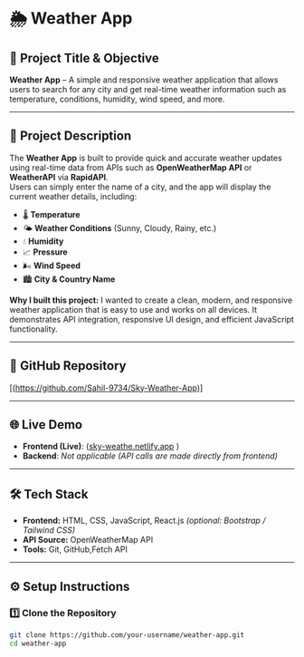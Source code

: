 # 🌦 Weather App

## 📌 Project Title & Objective
**Weather App** – A simple and responsive weather application that allows users to search for any city and get real-time weather information such as temperature, conditions, humidity, wind speed, and more.

---

## 📄 Project Description
The **Weather App** is built to provide quick and accurate weather updates using real-time data from APIs such as **OpenWeatherMap API** or **WeatherAPI** via **RapidAPI**.  
Users can simply enter the name of a city, and the app will display the current weather details, including:
- 🌡 **Temperature**
- 🌤 **Weather Conditions** (Sunny, Cloudy, Rainy, etc.)
- 💧 **Humidity**
- 📈 **Pressure**
- 🌬 **Wind Speed**
- 🏙 **City & Country Name**

**Why I built this project:**
I wanted to create a clean, modern, and responsive weather application that is easy to use and works on all devices. It demonstrates API integration, responsive UI design, and efficient JavaScript functionality.

---

## 🔗 GitHub Repository
[[(https://github.com/Sahil-9734/Sky-Weather-App)]](https://github.com/Sahil-9734/Sky-Weather-App)

---

## 🌐 Live Demo
- **Frontend (Live)**: ([sky-weathe.netlify.app](https://sky-weathe.netlify.app/) ) 
- **Backend**: *Not applicable (API calls are made directly from frontend)*

---

## 🛠 Tech Stack
- **Frontend:** HTML, CSS, JavaScript, React.js *(optional: Bootstrap / Tailwind CSS)*
- **API Source:** OpenWeatherMap API
- **Tools:** Git, GitHub,Fetch API
---

## ⚙️ Setup Instructions

### 1️⃣ Clone the Repository
```bash
git clone https://github.com/your-username/weather-app.git
cd weather-app
